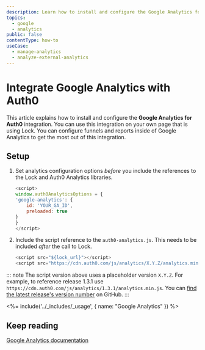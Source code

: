 ```yaml
---
description: Learn how to install and configure the Google Analytics for Auth0 integration.
topics:
  - google
  - analytics
public: false
contentType: how-to
useCase:
  - manage-analytics
  - analyze-external-analytics
---
```

# Integrate Google Analytics with Auth0

This article explains how to install and configure the **Google Analytics for Auth0** integration. You can use this integration on your own page that is using Lock. You can configure funnels and reports inside of Google Analytics to get the most out of this integration.

## Setup

1. Set analytics configuration options *before* you include the references to the Lock and Auth0 Analytics libraries.

    ```javascript
    <script>
    window.auth0AnalyticsOptions = {
    'google-analytics': {
        id: 'YOUR_GA_ID',
        preloaded: true
    }
    }
    </script>
    ```

2. Include the script reference to the `auth0-analytics.js`. This needs to be included *after* the call to Lock.

    ```javascript
    <script src="${lock_url}"></script>
    <script src="https://cdn.auth0.com/js/analytics/X.Y.Z/analytics.min.js"></script>
    ```

::: note
The script version above uses a placeholder version `X.Y.Z`. For example, to reference release 1.3.1 use `https://cdn.auth0.com/js/analytics/1.3.1/analytics.min.js`. You can [find the latest release's version number](https://github.com/auth0/auth0-analytics.js/releases/) on GitHub.
:::

<%= include('../_includes/_usage', { name: "Google Analytics" }) %>

## Keep reading

[Google Analytics documentation](https://support.google.com/analytics)
